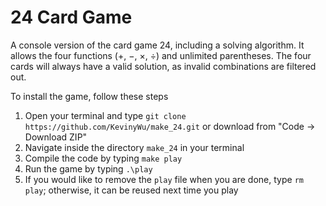 # 24 Card Game
A console version of the card game 24, including a solving algorithm. 
It allows the four functions (+, −, ×, ÷) and unlimited parentheses.
The four cards will always have a valid solution, as invalid combinations are filtered out.

To install the game, follow these steps
1. Open your terminal and type `git clone https://github.com/KevinyWu/make_24.git` or download from "Code -> Download ZIP"
2. Navigate inside the directory `make_24` in your terminal
3. Compile the code by typing `make play`
4. Run the game by typing `.\play`
5. If you would like to remove the `play` file when you are done, type `rm play`; otherwise, it can be reused next time you play
